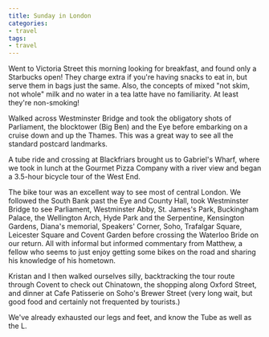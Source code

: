 ```yaml
---
title: Sunday in London
categories:
- travel
tags:
- travel
---
```


Went to Victoria Street this morning looking for breakfast, and found only a Starbucks open!  They charge extra if you're having snacks to eat in, but serve them in bags just the same.  Also, the concepts of mixed "not skim, not whole" milk and no water in a tea latte have no familiarity.  At least they're non-smoking!

Walked across Westminster Bridge and took the obligatory shots of Parliament, the blocktower (Big Ben) and the Eye before embarking on a cruise down and up the Thames.  This was a great way to see all the standard postcard landmarks.

A tube ride and crossing at Blackfriars brought us to Gabriel's Wharf, where we took in lunch at the Gourmet Pizza Company with a river view and began a 3.5-hour bicycle tour of the West End.

The bike tour was an excellent way to see most of central London.  We followed the South Bank past the Eye and County Hall, took Westminster Bridge to see Parliament, Westminster Abby, St. James's Park, Buckingham Palace, the Wellington Arch, Hyde Park and the Serpentine, Kensington Gardens, Diana's memorial, Speakers' Corner, Soho, Trafalgar Square, Leicester Square and Covent Garden before crossing the Waterloo Bride on our return.  All with informal but informed commentary from Matthew, a fellow who seems to just enjoy getting some bikes on the road and sharing his knowledge of his hometown.

Kristan and I then walked ourselves silly, backtracking the tour route through Covent to check out Chinatown, the shopping along Oxford Street, and dinner at Cafe Patisserie on Soho's Brewer Street (very long wait, but good food and certainly not frequented by tourists.)

We've already exhausted our legs and feet, and know the Tube as well as the L.
